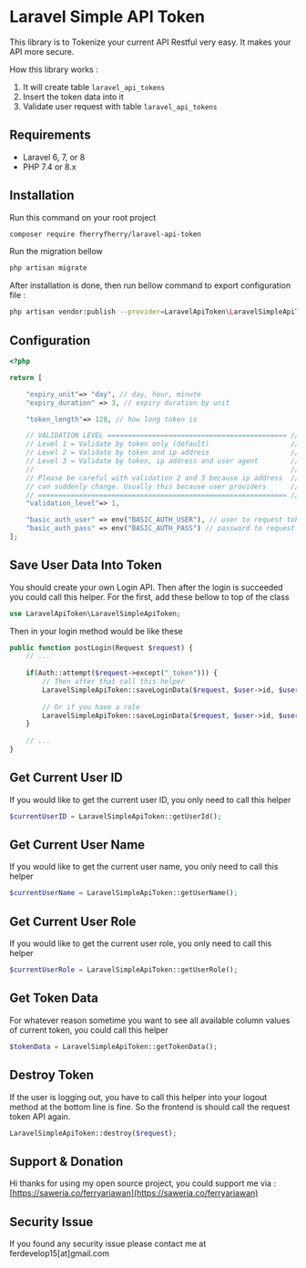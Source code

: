# Laravel Simple API Token

This library is to Tokenize your current API Restful very easy. It makes your API more secure. 

How this library works : 
1. It will create table `laravel_api_tokens`
2. Insert the token data into it
3. Validate user request with table `laravel_api_tokens`

## Requirements

- Laravel 6, 7, or 8
- PHP 7.4 or 8.x

## Installation
Run this command on your root project
```bash
composer require fherryfherry/laravel-api-token
```
Run the migration bellow
```bash 
php artisan migrate
```

After installation is done, then run bellow command to export configuration file : 
```bash 
php artisan vendor:publish --provider=LaravelApiToken\LaravelSimpleApiTokenServiceProvider
```

## Configuration
```php 
<?php

return [

    "expiry_unit"=> "day", // day, hour, minute
    "expiry_duration" => 3, // expiry duration by unit

    "token_length"=> 128, // how long token is

    // VALIDATION LEVEL ============================================ //
    // Level 1 = Validate by token only (default)                    //
    // Level 2 = Validate by token and ip address                    //
    // Level 3 = Validate by token, ip address and user agent        //
    //                                                               //
    // Please be careful with validation 2 and 3 because ip address  //
    // can suddenly change. Usually this because user providers      //
    // ============================================================= //
    "validation_level"=> 1,

    "basic_auth_user" => env("BASIC_AUTH_USER"), // user to request token
    "basic_auth_pass" => env("BASIC_AUTH_PASS") // password to request token
];
```

## Save User Data Into Token
You should create your own Login API. Then after the login is succeeded you could call this helper.
For the first, add these bellow to top of the class
```php 
use LaravelApiToken\LaravelSimpleApiToken;
```
Then in your login method would be like these
```php 
public function postLogin(Request $request) {
    // ...
    
    if(Auth::attempt($request->except("_token"))) {
        // Then after that call this helper
        LaravelSimpleApiToken::saveLoginData($request, $user->id, $user->name);
        
        // Or if you have a role
        LaravelSimpleApiToken::saveLoginData($request, $user->id, $user->name, $user->role);               
    }
       
    // ...
}
```

## Get Current User ID
If you would like to get the current user ID, you only need to call this helper
```php 
$currentUserID = LaravelSimpleApiToken::getUserId();
```

## Get Current User Name
If you would like to get the current user name, you only need to call this helper
```php 
$currentUserName = LaravelSimpleApiToken::getUserName();
```

## Get Current User Role
If you would like to get the current user role, you only need to call this helper
```php 
$currentUserRole = LaravelSimpleApiToken::getUserRole();
```

## Get Token Data
For whatever reason sometime you want to see all available column values of current token, you could call this helper
```php 
$tokenData = LaravelSimpleApiToken::getTokenData();
```

## Destroy Token
If the user is logging out, you have to call this helper into your logout method at the bottom line is fine. 
So the frontend is should call the request token API again.
```php 
LaravelSimpleApiToken::destroy($request);
```

## Support & Donation
Hi thanks for using my open source project, you could support me via :
[https://saweria.co/ferryariawan](https://saweria.co/ferryariawan)

## Security Issue
If you found any security issue please contact me at ferdevelop15[at]gmail.com